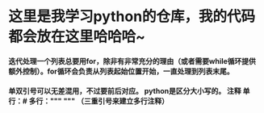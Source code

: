 # 这里是我学习python的仓库，我的代码都会放在这里哈哈哈~

#### 迭代处理一个列表总要用for，除非有非常充分的理由（或者需要while循环提供额外控制）。for循环会负责从列表起始位置开始，一直处理到列表末尾。
#### 单双引号可以无差混用，不过要前后对应。      python是区分大小写的。 注释 单行：#  多行："""    """ （三重引号来建立多行注释）
